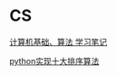 # CS
[计算机基础、算法 学习笔记](https://suzhilong.github.io/2020/05/25/algorithm/)  

[python实现十大排序算法](https://github.com/suzhilong/CS/blob/master/sort.py)